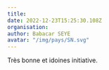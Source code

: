 ```yaml
---
title: 
date: 2022-12-23T15:25:30.108Z
organisation: 
author: Babacar SEYE
avatar: "/img/pays/SN.svg"
---
```


Très bonne et idoines initiative.